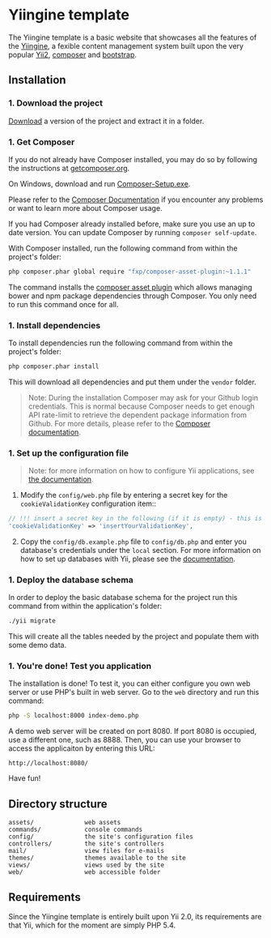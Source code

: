 # Yiingine template
The Yiingine template is a basic website that showcases all the features of the [Yiingine](https://github.com/Arza-Studio/yiingine), a fexible content management
system built upon the very popular [Yii2](https://github.com/yiisoft/yii2), [composer](https://getcomposer.org/) and [bootstrap](http://getbootstrap.com/).

## Installation

### 1. Download the project

[Download](https://github.com/Arza-Studio/yiingine-template/archive/master.zip) a version of the project and extract it in a folder.

### 1. Get Composer

If you do not already have Composer installed, you may do so by following the instructions at
[getcomposer.org](https://getcomposer.org/download/).

On Windows, download and run [Composer-Setup.exe](https://getcomposer.org/Composer-Setup.exe).

Please refer to the [Composer Documentation](https://getcomposer.org/doc/) if you encounter any
problems or want to learn more about Composer usage.

If you had Composer already installed before, make sure you use an up to date version. You can update Composer
by running `composer self-update`.

With Composer installed, run the following command from within the project's folder:

```bash
php composer.phar global require "fxp/composer-asset-plugin:~1.1.1"
```

The command installs the [composer asset plugin](https://github.com/francoispluchino/composer-asset-plugin/)
which allows managing bower and npm package dependencies through Composer. You only need to run this command
once for all.

### 1. Install dependencies

To install dependencies run the following command from within the project's folder:

```bash
php composer.phar install
```

This will download all dependencies and put them under the `vendor` folder.

> Note: During the installation Composer may ask for your Github login credentials. This is normal because Composer 
> needs to get enough API rate-limit to retrieve the dependent package information from Github. For more details, 
> please refer to the [Composer documentation](https://getcomposer.org/doc/articles/troubleshooting.md#api-rate-limit-and-oauth-tokens).

### 1. Set up the configuration file

> Note: for more information on how to configure Yii applications, see [the documentation](http://www.yiiframework.com/doc-2.0/guide-concept-configurations.html).

1. Modify the `config/web.php` file by entering a secret key for the `cookieValidationKey` configuration item::

  ```php
  // !!! insert a secret key in the following (if it is empty) - this is required by cookie validation
  'cookieValidationKey' => 'insertYourValidationKey',
  ```
2. Copy the `config/db.example.php` file to `config/db.php` and enter you database's credentials under the `local` section. For more information on how to set up databases with Yii, please see the [documentation](http://www.yiiframework.com/doc-2.0/guide-concept-configurations.html).

### 1. Deploy the database schema

In order to deploy the basic database schema for the project run this command from within the application's folder:

```bash
./yii migrate
```

This will create all the tables needed by the project and populate them with some demo data.

### 1. You're done! Test you application

The installation is done! To test it, you can either configure you own web server or use PHP's built in web server. Go to the `web` directory and run this command:

```bash
php -S localhost:8000 index-demo.php
```

A demo web server will be created on port 8080. If port 8080 is occupied, use a different one, such as 8888. Then, you can use your browser to access the applicaiton by entering this URL:

```
http://localhost:8080/
```

Have fun!

## Directory structure

```
assets/              web assets
commands/            console commands
config/              the site's configuration files
controllers/         the site's controllers
mail/                view files for e-mails
themes/              themes available to the site
views/               views used by the site
web/                 web accessible folder
```

## Requirements

Since the Yiingine template is entirely built upon Yii 2.0, its requirements are that Yii, which for the moment are simply PHP 5.4.
